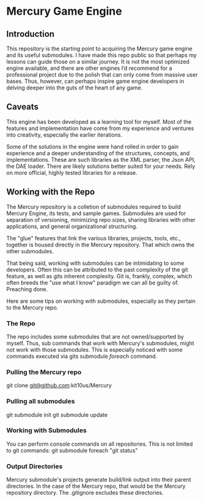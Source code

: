 # Mercury Game Engine
## Introduction
This repository is the starting point to acquiring the Mercury game engine and its useful submodules. I have made this repo public so that perhaps my lessons can guide those on a similar journey. It is not the most optimized engine available, and there are other engines I’d recommend for a professional project due to the polish that can only come from massive user bases. Thus, however, can perhaps inspire game engine developers in delving deeper into the guts of the heart of any game.

## Caveats
This engine has been developed as a learning tool for myself. Most of the features and implementation have come from my experience and ventures into creativity, especially the earlier iterations. 

Some of the solutions in the engine were hand rolled in order to gain experience and a deeper understanding of the structures, concepts, and implementations. These are such libraries as the XML parser, the Json API, the DAE loader. There are likely solutions better suited for your needs. Rely on more official, highly tested libraries for a release.

## Working with the Repo
The Mercury repository is a colletion of submodules required to build Mercury Engine, its tests, and sample games. Submodules are used for separation of versioning, minimizing repo sizes, sharing libraries with other applications, and general organizational structuring. 

The "glue" features that link the various libraries, projects, tools, etc., together is housed directly in the Mercury repository. That which owns the other submodules.

That being said, working with submodules can be intimidating to some developers. Often this can be attributed to the past complexity of the git feature, as well as gits inherent complexity. Git is, frankly, complex, which often breeds the "use what I know" paradigm we can all be guilty of. Preaching done.

Here are some tips on working with submodules, especially as they pertain to the Mercury repo.

### The Repo ###
The repo includes some submodules that are not owned/supported by myself. Thus, sub commands that work with Mercury's submodules, might not work with those submodules. This is especially noticed with some commands executed via gits submodule _foreach_ command.

### Pulling the Mercury repo
git clone git@github.com:kit10us/Mercury

### Pulling all submodules
git submodule init
git submodule update

### Working with Submodules
You can perform console commands on all repositories. This is not limited to git commands:
git submodule foreach "git status"

### Output Directories ###
Mercury submodule's projects generate build/link output into their parent directories. In the case of the Mercury repo, that would be the Mercury repository directory. The .gitignore excludes these directories.


